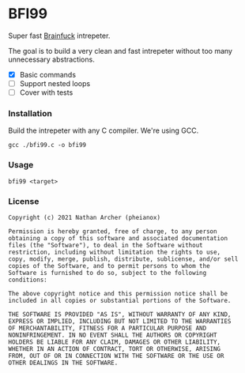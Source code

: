 # BFI99

Super fast [Brainfuck](https://en.wikipedia.org/wiki/Brainfuck) intrepeter.

The goal is to build a very clean and fast intrepeter without too many unnecessary abstractions.

- [x] Basic commands
- [ ] Support nested loops
- [ ] Cover with tests

### Installation
Build the intrepeter with any C compiler. We're using GCC.
```
gcc ./bfi99.c -o bfi99
```

### Usage
```
bfi99 <target>
```

### License
```
Copyright (c) 2021 Nathan Archer (pheianox)

Permission is hereby granted, free of charge, to any person
obtaining a copy of this software and associated documentation
files (the "Software"), to deal in the Software without
restriction, including without limitation the rights to use,
copy, modify, merge, publish, distribute, sublicense, and/or sell
copies of the Software, and to permit persons to whom the
Software is furnished to do so, subject to the following
conditions:

The above copyright notice and this permission notice shall be
included in all copies or substantial portions of the Software.

THE SOFTWARE IS PROVIDED "AS IS", WITHOUT WARRANTY OF ANY KIND,
EXPRESS OR IMPLIED, INCLUDING BUT NOT LIMITED TO THE WARRANTIES
OF MERCHANTABILITY, FITNESS FOR A PARTICULAR PURPOSE AND
NONINFRINGEMENT. IN NO EVENT SHALL THE AUTHORS OR COPYRIGHT
HOLDERS BE LIABLE FOR ANY CLAIM, DAMAGES OR OTHER LIABILITY,
WHETHER IN AN ACTION OF CONTRACT, TORT OR OTHERWISE, ARISING
FROM, OUT OF OR IN CONNECTION WITH THE SOFTWARE OR THE USE OR
OTHER DEALINGS IN THE SOFTWARE.
```



